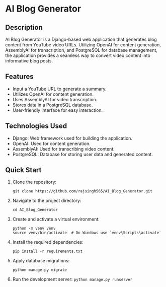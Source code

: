 # AI Blog Generator

## Description
AI Blog Generator is a Django-based web application that generates blog content from YouTube video URLs. 
Utilizing OpenAI for content generation, AssemblyAI for transcription, and PostgreSQL for database management, the application provides a seamless way to convert video content into informative blog posts.

## Features
- Input a YouTube URL to generate a summary.
- Utilizes OpenAI for content generation.
- Uses AssemblyAI for video transcription.
- Stores data in a PostgreSQL database.
- User-friendly interface for easy interaction.

## Technologies Used
- Django: Web framework used for building the application.
- OpenAI: Used for content generation.
- AssemblyAI: Used for transcribing video content.
- PostgreSQL: Database for storing user data and generated content.

## Quick Start

   1. Clone the repository:
      ```
      git clone https://github.com/rajsingh565/AI_Blog_Generator.git
      ```
   2. Navigate to the project directory:
      ```
      cd AI_Blog_Generator
      ```
   3. Create and activate a virtual environment:
      ```
      python -m venv venv
      source venv/bin/activate  # On Windows use `venv\Scripts\activate`
      ```

   4. Install the required dependencies:
      ```
      pip install -r requirements.txt
      ```
   
   5. Apply database migrations:
      ```
      python manage.py migrate
      ```

   6. Run the development server:
     ```
     python manage.py runserver
     ```
   

